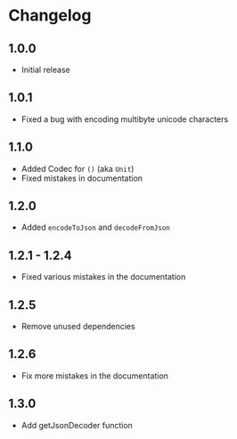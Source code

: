 # Changelog

## 1.0.0

* Initial release

## 1.0.1

* Fixed a bug with encoding multibyte unicode characters

## 1.1.0

* Added Codec for `()` (aka `Unit`)
* Fixed mistakes in documentation

## 1.2.0

* Added `encodeToJson` and `decodeFromJson`

## 1.2.1 - 1.2.4

* Fixed various mistakes in the documentation

## 1.2.5

* Remove unused dependencies

## 1.2.6

* Fix more mistakes in the documentation

## 1.3.0

* Add getJsonDecoder function
